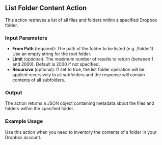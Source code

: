 ## List Folder Content Action

This action retrieves a list of all files and folders within a specified Dropbox folder.

### Input Parameters

- **From Path** (required): The path of the folder to be listed (e.g. /folder1). Use an empty string for the root folder.
- **Limit** (optional): The maximum number of results to return (between 1 and 2000). Default is 2000 if not specified.
- **Recursive** (optional): If set to true, the list folder operation will be applied recursively to all subfolders and the response will contain contents of all subfolders.

### Output

The action returns a JSON object containing metadata about the files and folders within the specified folder.

### Example Usage

Use this action when you need to inventory the contents of a folder in your Dropbox account.